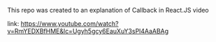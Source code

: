 This repo was created to an explanation of Callback in React.JS video

link: https://www.youtube.com/watch?v=RmYEDXBfHME&lc=Ugyh5gcy6EauXuY3sPl4AaABAg
